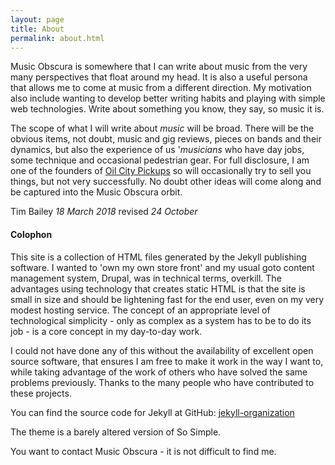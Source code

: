 ```yaml
---
layout: page
title: About
permalink: about.html
---
```


Music Obscura is somewhere that I can write about music from the very many perspectives that float around my head. It is also a useful persona that allows me to come at music from a different direction. My motivation also include wanting to develop better writing habits and playing with simple web technologies. Write about something you know, they say, so music it is.

The scope of what I will write about _music_ will be broad.  There will be the obvious items, not doubt, music and gig reviews, pieces on bands and their dynamics, but also the experience of us '_musicians_ who have day jobs, some technique and occasional pedestrian gear. For full disclosure, I am one of the founders of [Oil City Pickups](https://www.oilcitypickups.co.uk/) so will occasionally try to sell you things, but not very successfully. No doubt other ideas will come along and be captured into the Music Obscura orbit.

Tim Bailey
_18 March 2018_ revised _24 October_	 

#### Colophon
This site is a collection of HTML files generated by the Jekyll publishing software. I wanted to 'own my own store front' and my usual goto content management system, Drupal, was in technical terms, overkill. The advantages using technology that creates static HTML is that the site is small in size and should be lightening fast for the end user, even on my very modest hosting service. The concept of an appropriate level of technological simplicity - only as complex as a system has to be to do its job - is a core concept in my day-to-day work.

I could not have done any of this without the availability of excellent open source software, that ensures I am free to make it work in the way I want to, while taking advantage of the work of others who have solved the same problems previously. Thanks to the many people who have contributed to these projects.

You can find the source code for Jekyll at GitHub: [jekyll-organization](https://github.com/jekyll)

The theme is a barely altered version of So Simple.

You want to contact Music Obscura - it is not difficult to find me. 

[jekyll-organization]: https://github.com/jekyll

